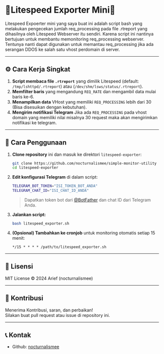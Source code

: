 # 🚀Litespeed Exporter Mini🚀

Litespeed Expoerter mini yang saya buat ini adalah script bash yang melakukan pengecekan jumlah req_processing pada file .rtreport yang dihasilnya oleh Litespeed Webserver itu sendiri.
Karena script ini nantinya bertujuan untuk membantu memonitoring req_processing webserver. Tentunya nanti dapat digunakan untuk memantau req_processing jika ada serangan DDOS ke salah satu vhost perdomain di server.

---

## ⚙️ Cara Kerja Singkat

1. **Script membaca file `.rtreport`** yang dimilik Litespeed (default: `/tmp/lshttpd/.rtreport`) atau (`/dev/shm/lsws/status/.rtreport`).
2. **Memfilter baris** yang mengandung `REQ_RATE` dan mengambil data mulai baris ke-6.
3. **Menampilkan data** VHost yang memiliki `REQ_PROCESSING` lebih dari 30 (Bisa disesuikan dengan kebutuhan).
4. **Mengirim notifikasi Telegram** Jika ada `REQ_PROCESSING` pada vhost domain yang memiliki nilai misalnya 30 request maka akan mengirimkan notifikasi ke telegram.

---

## 🚀 Cara Penggunaan

1. **Clone repository** ini dan masuk ke direktori `litespeed-exporter`:
   ```bash
   git clone https://github.com/nocturnalismee/simple-monitor-utility
   cd litespeed-exporter
   ```

2. **Edit konfigurasi Telegram** di dalam script:
   ```bash
   TELEGRAM_BOT_TOKEN="ISI_TOKEN_BOT_ANDA"
   TELEGRAM_CHAT_ID="ISI_CHAT_ID_ANDA"
   ```
   > Dapatkan token bot dari [@BotFather](https://t.me/BotFather) dan chat ID dari Telegram Anda.

3. **Jalankan script:**
   ```bash
   bash litespeed_exporter.sh
   ```

4. **(Opsional) Tambahkan ke cronjob** untuk monitoring otomatis setiap 15 menit:
   ```
   */15 * * * * /path/to/litespeed_exporter.sh
   ```

---


## 📄 Lisensi

MIT License © 2024 Arief (nocturnalismee)

---

## 🤝 Kontribusi

Menerima Kontribusi, saran, dan perbaikan!  
Silakan buat pull request atau issue di repository ini.

---

## 📞 Kontak

- Github: [nocturnalismee](https://github.com/nocturnalismee)
